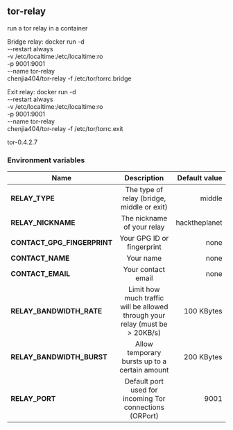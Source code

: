 ## tor-relay

run a tor relay in a container

Bridge relay:
docker run -d \
	--restart always \
	-v /etc/localtime:/etc/localtime:ro \
	-p 9001:9001 \
		--name tor-relay \
		chenjia404/tor-relay -f /etc/tor/torrc.bridge

Exit relay:
	docker run -d \
	--restart always \
	-v /etc/localtime:/etc/localtime:ro \
	-p 9001:9001 \
		--name tor-relay \
		chenjia404/tor-relay -f /etc/tor/torrc.exit

tor-0.4.2.7

### Environment variables

| Name                         | Description                                                                  | Default value |
| ---------------------------- |:----------------------------------------------------------------------------:| -------------:|
| **RELAY_TYPE**               | The type of relay (bridge, middle or exit)                                   | middle        |
| **RELAY_NICKNAME**           | The nickname of your relay                                                   | hacktheplanet |
| **CONTACT_GPG_FINGERPRINT**  | Your GPG ID or fingerprint                                                   | none          |
| **CONTACT_NAME**             | Your name                                                                    | none          |
| **CONTACT_EMAIL**            | Your contact email                                                           | none          |
| **RELAY_BANDWIDTH_RATE**     | Limit how much traffic will be allowed through your relay (must be > 20KB/s) | 100 KBytes    |
| **RELAY_BANDWIDTH_BURST**    | Allow temporary bursts up to a certain amount                                | 200 KBytes    |
| **RELAY_PORT**               | Default port used for incoming Tor connections (ORPort)                      | 9001          |